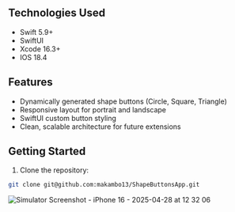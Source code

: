 ## Technologies Used

- Swift 5.9+
- SwiftUI
- Xcode 16.3+
- IOS 18.4

##  Features

- Dynamically generated shape buttons (Circle, Square, Triangle)
- Responsive layout for portrait and landscape
- SwiftUI custom button styling
- Clean, scalable architecture for future extensions

##  Getting Started

1. Clone the repository:

```bash
git clone git@github.com:makambo13/ShapeButtonsApp.git
```

![Simulator Screenshot - iPhone 16 - 2025-04-28 at 12 32 06](https://github.com/user-attachments/assets/e181d851-416c-4f85-8334-83eefd1a63f5)
